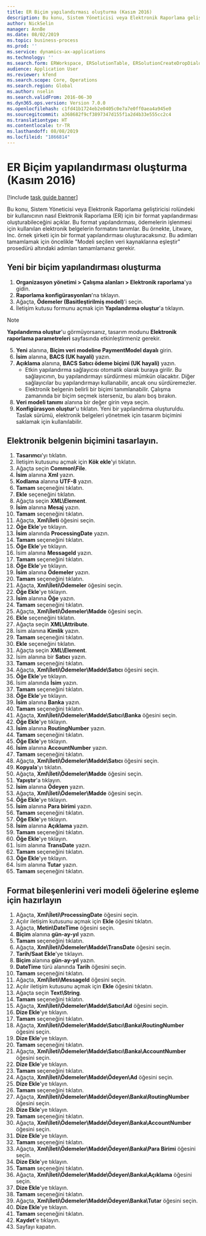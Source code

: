 ```yaml
---
title: ER Biçim yapılandırması oluşturma (Kasım 2016)
description: Bu konu, Sistem Yöneticisi veya Elektronik Raporlama geliştiricisi rolündeki bir kullanıcının nasıl Elektronik Raporlama (ER) için bir format yapılandırması oluşturabileceğini açıklar.
author: NickSelin
manager: AnnBe
ms.date: 08/02/2019
ms.topic: business-process
ms.prod: ''
ms.service: dynamics-ax-applications
ms.technology: ''
ms.search.form: ERWorkspace, ERSolutionTable, ERSolutionCreateDropDialog, EROperationDesigner, ERComponentTypeDropDialog
audience: Application User
ms.reviewer: kfend
ms.search.scope: Core, Operations
ms.search.region: Global
ms.author: nselin
ms.search.validFrom: 2016-06-30
ms.dyn365.ops.version: Version 7.0.0
ms.openlocfilehash: c1fd41b1724eb2e0405c0e7a7e0ff0aea4a945e0
ms.sourcegitcommit: a368682f9cf3897347d155f1a2d4b33e555cc2c4
ms.translationtype: HT
ms.contentlocale: tr-TR
ms.lasthandoff: 08/08/2019
ms.locfileid: "1866814"
---
```

# <a name="er-create-a-format-configuration-november-2016"></a>ER Biçim yapılandırması oluşturma (Kasım 2016)

[!include [task guide banner](../../includes/task-guide-banner.md)]

Bu konu, Sistem Yöneticisi veya Elektronik Raporlama geliştiricisi rolündeki bir kullanıcının nasıl Elektronik Raporlama (ER) için bir format yapılandırması oluşturabileceğini açıklar. Bu format yapılandırması, ödemelerin işlenmesi için kullanılan elektronik belgelerin formatını tanımlar. Bu örnekte, Litware, Inc. örnek şirketi için bir format yapılandırması oluşturacaksınız. Bu adımları tamamlamak için öncelikle "Modeli seçilen veri kaynaklarına eşleştir" prosedürü altındaki adımları tamamlamanız gerekir.


## <a name="create-a-new-format-configuration"></a>Yeni bir biçim yapılandırması oluşturma
1. **Organizasyon yönetimi > Çalışma alanları > Elektronik raporlama**'ya gidin.
2. **Raporlama konfigürasyonları**'na tıklayın.
3. Ağaçta, **Ödemeler (Basitleştirilmiş model)**'i seçin.
4. İletişim kutusu formunu açmak için **Yapılandırma oluştur**'a tıklayın.

 > [!NOTE]
 > **Yapılandırma oluştur**'u görmüyorsanız, tasarım modunu **Elektronik raporlama parametreleri** sayfasında etkinleştirmeniz gerekir. 
 
5. **Yeni** alanına, **Biçim veri modeline PaymentModel dayalı** girin.
6. **İsim** alanına, **BACS (UK hayali)** yazın.
7. **Açıklama** alanına, **BACS Satıcı ödeme biçimi (UK hayali)** yazın.
    * Etkin yapılandırma sağlayıcısı otomatik olarak buraya girilir. Bu sağlayıcının, bu yapılandırmayı sürdürmesi mümkün olacaktır. Diğer sağlayıcılar bu yapılandırmayı kullanabilir, ancak onu sürdüremezler.  
    * Elektronik belgenin belirli bir biçimi tanımlanabilir. Çalışma zamanında bir biçim seçmek isterseniz, bu alanı boş bırakın.  
8. **Veri modeli tanımı** alanına bir değer girin veya seçin.
9. **Konfigürasyon oluştur**'u tıklatın. Yeni bir yapılandırma oluşturuldu. Taslak sürümü, elektronik belgeleri yönetmek için tasarım biçimini saklamak için kullanılabilir.  

## <a name="design-the-format-of-an-electronic-document"></a>Elektronik belgenin biçimini tasarlayın.
1. **Tasarımcı**'yı tıklatın.
2. İletişim kutusunu açmak için **Kök ekle**'yi tıklatın.
3. Ağaçta seçin **Common\File**.
4. **İsim** alanına **Xml** yazın.
5. **Kodlama** alanına **UTF-8** yazın.
6. **Tamam** seçeneğini tıklatın.
7. **Ekle** seçeneğini tıklatın.
8. Ağaçta seçin **XML\Element**.
9. **İsim** alanına **Mesaj** yazın.
10. **Tamam** seçeneğini tıklatın.
11. Ağaçta, **Xml\İleti** öğesini seçin.
12. **Öğe Ekle**'ye tıklayın.
13. **İsim** alanında **ProcessingDate** yazın.
14. **Tamam** seçeneğini tıklatın.
15. **Öğe Ekle**'ye tıklayın.
16. İsim alanına **MessageId** yazın.
17. **Tamam** seçeneğini tıklatın.
18. **Öğe Ekle**'ye tıklayın.
19. **İsim** alanına **Ödemeler** yazın.
20. **Tamam** seçeneğini tıklatın.
21. Ağaçta, **Xml\İleti\Ödemeler** öğesini seçin.
22. **Öğe Ekle**'ye tıklayın.
23. **İsim** alanına **Öğe** yazın.
24. **Tamam** seçeneğini tıklatın.
25. Ağaçta, **Xml\İleti\Ödemeler\Madde** öğesini seçin.
26. **Ekle** seçeneğini tıklatın.
27. Ağaçta seçin **XML\Attribute**.
28. İsim alanına **Kimlik** yazın.
29. **Tamam** seçeneğini tıklatın.
30. **Ekle** seçeneğini tıklatın.
31. Ağaçta seçin **XML\Element**.
32. İsim alanına bir **Satıcı** yazın.
33. **Tamam** seçeneğini tıklatın.
34. Ağaçta, **Xml\İleti\Ödemeler\Madde\Satıcı** öğesini seçin.
35. **Öğe Ekle**'ye tıklayın.
36. İsim alanında **İsim** yazın.
37. **Tamam** seçeneğini tıklatın.
38. **Öğe Ekle**'ye tıklayın.
39. **İsim** alanına **Banka** yazın.
40. **Tamam** seçeneğini tıklatın.
41. Ağaçta, **Xml\İleti\Ödemeler\Madde\Satıcı\Banka** öğesini seçin.
42. **Öğe Ekle**'ye tıklayın.
43. **İsim** alanına **RoutingNumber** yazın.
44. **Tamam** seçeneğini tıklatın.
45. **Öğe Ekle**'ye tıklayın.
46. **İsim** alanına **AccountNumber** yazın.
47. **Tamam** seçeneğini tıklatın.
48. Ağaçta, **Xml\İleti\Ödemeler\Madde\Satıcı** öğesini seçin.
49. **Kopyala**'yı tıklatın.
50. Ağaçta, **Xml\İleti\Ödemeler\Madde** öğesini seçin.
51. **Yapıştır**'a tıklayın.
52. **İsim** alanına **Ödeyen** yazın.
53. Ağaçta, **Xml\İleti\Ödemeler\Madde** öğesini seçin.
54. **Öğe Ekle**'ye tıklayın.
55. **İsim** alanına **Para birimi** yazın.
56. **Tamam** seçeneğini tıklatın.
57. **Öğe Ekle**'ye tıklayın.
58. **İsim** alanına **Açıklama** yazın.
59. **Tamam** seçeneğini tıklatın.
60. **Öğe Ekle**'ye tıklayın.
61. İsim alanına **TransDate** yazın.
62. **Tamam** seçeneğini tıklatın.
63. **Öğe Ekle**'ye tıklayın.
64. İsim alanına **Tutar** yazın.
65. **Tamam** seçeneğini tıklatın.

## <a name="prepare-format-components-for-mapping-to-data-model-elements"></a>Format bileşenlerini veri modeli öğelerine eşleme için hazırlayın
1. Ağaçta, **Xml\İleti\ProcessingDate** öğesini seçin.
2. Açılır iletişim kutusunu açmak için **Ekle** öğesini tıklatın.
3. Ağaçta, **Metin\DateTime** öğesini seçin.
4. **Biçim** alanına **gün-ay-yıl** yazın.
5. **Tamam** seçeneğini tıklatın.
6. Ağaçta, **Xml\İleti\Ödemeler\Madde\TransDate** öğesini seçin.
7. **Tarih/Saat Ekle**'ye tıklayın.
8. **Biçim** alanına **gün-ay-yıl** yazın.
9. **DateTime** türü alanında **Tarih** öğesini seçin.
10. **Tamam** seçeneğini tıklatın.
11. Ağaçta, **Xml\İleti\MessageId** öğesini seçin.
12. Açılır iletişim kutusunu açmak için **Ekle** öğesini tıklatın.
13. Ağaçta seçin **Text\String**.
14. **Tamam** seçeneğini tıklatın.
15. Ağaçta, **Xml\İleti\Ödemeler\Madde\Satıcı\Ad** öğesini seçin.
16. **Dize Ekle**'ye tıklayın.
17. **Tamam** seçeneğini tıklatın.
18. Ağaçta, **Xml\İleti\Ödemeler\Madde\Satıcı\Banka\RoutingNumber** öğesini seçin.
19. **Dize Ekle**'ye tıklayın.
20. **Tamam** seçeneğini tıklatın.
21. Ağaçta, **Xml\İleti\Ödemeler\Madde\Satıcı\Banka\AccountNumber** öğesini seçin.
22. **Dize Ekle**'ye tıklayın.
23. **Tamam** seçeneğini tıklatın.
24. Ağaçta, **Xml\İleti\Ödemeler\Madde\Ödeyen\Ad** öğesini seçin.
25. **Dize Ekle**'ye tıklayın.
26. **Tamam** seçeneğini tıklatın.
27. Ağaçta, **Xml\İleti\Ödemeler\Madde\Ödeyen\Banka\RoutingNumber** öğesini seçin.
28. **Dize Ekle**'ye tıklayın.
29. **Tamam** seçeneğini tıklatın.
30. Ağaçta, **Xml\İleti\Ödemeler\Madde\Ödeyen\Banka\AccountNumber** öğesini seçin.
31. **Dize Ekle**'ye tıklayın.
32. **Tamam** seçeneğini tıklatın.
33. Ağaçta, **Xml\İleti\Ödemeler\Madde\Ödeyen\Banka\Para Birimi** öğesini seçin.
34. **Dize Ekle**'ye tıklayın.
35. **Tamam** seçeneğini tıklatın.
36. Ağaçta, **Xml\İleti\Ödemeler\Madde\Ödeyen\Banka\Açıklama** öğesini seçin.
37. **Dize Ekle**'ye tıklayın.
38. **Tamam** seçeneğini tıklatın.
39. Ağaçta, **Xml\İleti\Ödemeler\Madde\Ödeyen\Banka\Tutar** öğesini seçin.
40. **Dize Ekle**'ye tıklayın.
41. **Tamam** seçeneğini tıklatın.
42. **Kaydet**'e tıklayın.
43. Sayfayı kapatın.

